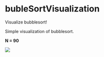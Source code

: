 # bubleSortVisualization
Visualize bubblesort!

Simple visualization of bubblesort.


**N = 90**

![](bubblesortGIF.gif)